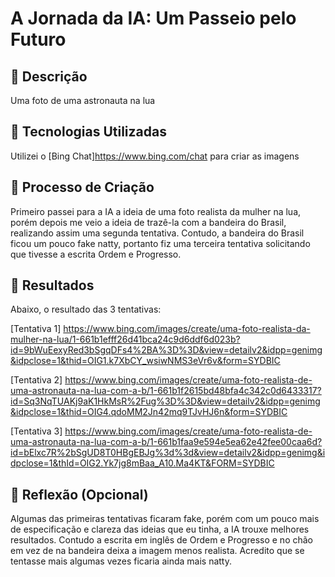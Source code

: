 # A Jornada da IA: Um Passeio pelo Futuro

## 📒 Descrição
Uma foto de uma astronauta na lua

## 🤖 Tecnologias Utilizadas
Utilizei o [Bing Chat]<https://www.bing.com/chat> para criar as imagens

## 🧐 Processo de Criação
Primeiro passei para a IA a ideia de uma foto realista da mulher na lua, porém depois me veio a ideia de trazê-la com a bandeira do Brasil, realizando assim uma segunda tentativa. Contudo, a bandeira do Brasil ficou um pouco fake natty, portanto fiz uma terceira tentativa solicitando que tivesse a escrita Ordem e Progresso.

## 🚀 Resultados
Abaixo, o resultado das 3 tentativas:

[Tentativa 1] <https://www.bing.com/images/create/uma-foto-realista-da-mulher-na-lua/1-661b1efff26d41bca24c9d6ddf6d023b?id=9bWuEexyRed3bSgqDFs4%2BA%3D%3D&view=detailv2&idpp=genimg&idpclose=1&thid=OIG1.k7XbCY_wsiwNMS3eVr6v&form=SYDBIC>

[Tentativa 2] <https://www.bing.com/images/create/uma-foto-realista-de-uma-astronauta-na-lua-com-a-b/1-661b1f2615bd48bfa4c342c0d6433317?id=Sq3NqTUAKj9aK1HkMsR%2Fug%3D%3D&view=detailv2&idpp=genimg&idpclose=1&thid=OIG4.qdoMM2Jn42mq9TJvHJ6n&form=SYDBIC>

[Tentativa 3] <https://www.bing.com/images/create/uma-foto-realista-de-uma-astronauta-na-lua-com-a-b/1-661b1faa9e594e5ea62e42fee00caa6d?id=bElxc7R%2bSgUD8T0HBgEBJg%3d%3d&view=detailv2&idpp=genimg&idpclose=1&thId=OIG2.Yk7jg8mBaa_A10.Ma4KT&FORM=SYDBIC>


## 💭 Reflexão (Opcional)
Algumas das primeiras tentativas ficaram fake, porém com um pouco mais de especificação e clareza das ideias que eu tinha, a IA trouxe melhores resultados. Contudo a escrita em inglês de Ordem e Progresso e no chão em vez de na bandeira deixa a imagem menos realista. Acredito que se tentasse mais algumas vezes ficaria ainda mais natty.
